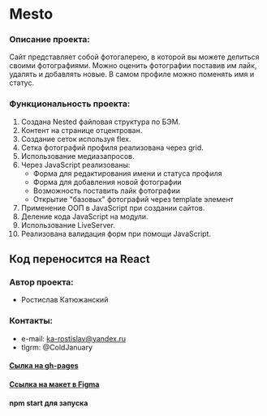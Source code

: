 # Mesto

### Описание проекта:
Сайт представляет собой фотогалерею, в которой вы можете делиться своими фотографиями. Можно оценить фотографии поставив им лайк, удалять и добавлять новые. В самом профиле можно поменять имя и статус.


### Функциональность проекта:

1. Создана Nested файловая структура по БЭМ.
2. Контент на странице отцентрован.
3. Создание сеток используя flex.
4. Сетка фотографий профиля реализована через grid.
5. Использование медиазапросов.
6. Через JavaScript реализованы:
    * Форма для редактирования имени и статуса профиля
    * Форма для добавления новой фотографии
    * Возможность поставить лайк фотографии
    * Открытие "базовых" фотографий через template элемент
7. Применение ООП в JavaScript при создании сайтов.
8. Деление кода JavaScript на модули.
9. Использование LiveServer.
10. Реализована валидация форм при помощи JavaScript.

## Код переносится на React

### Автор проекта:
* Ростислав Катюжанский

### Контакты:
* e-mail: ka-rostislav@yandex.ru
* tlgrm: @ColdJanuary

#### [Сылка на gh-pages](https://raskat-dev.github.io/mesto/)
#### [Ссылка на макет в Figma](https://www.figma.com/file/StZjf8HnoeLdiXS7dYrLAh/JavaScript.-Sprint-4)
#### npm start для запуска
